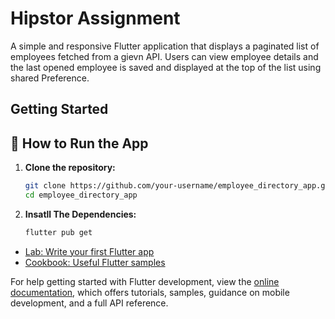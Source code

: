 # Hipstor Assignment

A simple and responsive Flutter application that displays a paginated list of employees fetched from a gievn API. Users can view employee details and the last opened employee is saved and displayed at the top of the list using shared Preference.


## Getting Started

## 🔧 How to Run the App

1. **Clone the repository:**
   ```bash
   git clone https://github.com/your-username/employee_directory_app.git
   cd employee_directory_app

2. **Insatll The Dependencies:**
   ```bash
   flutter pub get

- [Lab: Write your first Flutter app](https://docs.flutter.dev/get-started/codelab)
- [Cookbook: Useful Flutter samples](https://docs.flutter.dev/cookbook)

For help getting started with Flutter development, view the
[online documentation](https://docs.flutter.dev/), which offers tutorials,
samples, guidance on mobile development, and a full API reference.
